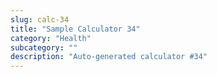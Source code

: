 ```yaml
---
slug: calc-34
title: "Sample Calculator 34"
category: "Health"
subcategory: ""
description: "Auto-generated calculator #34"
---
```


